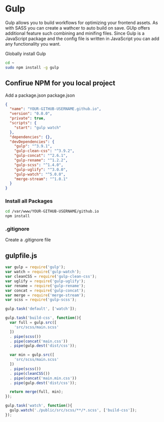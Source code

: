 # Gulp

Gulp allows you to build workflows for optimizing your frontend assets. As with SASS you can create a wathcer to auto build on save. GUlp offers additional feature such combining and minifing files. Since Gulp is a JavaScript package and the config file is written in JavaScript you can add any functionality you want.


Globally install Gulp

```sh
cd ~
sudo npm install -g gulp
```

## Confirue NPM for you local project
Add a package.json
package.json
```json
{
  "name": "YOUR-GITHUB-USERNAME.github.io",
  "version": "0.0.0",
  "private": true,
  "scripts": {
    "start": "gulp watch"
  },
  "dependencies": {},
  "devDependencies": {
    "gulp": "^3.9.1",
    "gulp-clean-css": "^3.9.2",
    "gulp-concat": "^2.6.1",
    "gulp-rename": "^1.2.2",
    "gulp-scss": "^1.4.0",
    "gulp-uglify": "^3.0.0",
    "gulp-watch": "^5.0.0",
    "merge-stream": "^1.0.1"
  }
}
```

### Install all Packages

```sh
cd /var/www/YOUR-GITHUB-USERNAME/github.io
npm install
```

### .gitignore

Create a .gitignore file


## gulpfile.js

```js
var gulp = require('gulp');
var watch = require('gulp-watch');
var cleanCSS = require('gulp-clean-css');
var uglify = require('gulp-uglify');
var rename = require('gulp-rename');
var concat = require('gulp-concat');
var merge = require('merge-stream');
var scss = require('gulp-scss');

gulp.task('default', ['watch']);

gulp.task('build-css', function(){
  var full = gulp.src([
    'src/scss/main.scss'
  ])
  . pipe(scss())
  . pipe(concat('main.css'))
  . pipe(gulp.dest('dist/css'));

  var min = gulp.src([
    'src/scss/main.scss'
  ])
  . pipe(scss())
  . pipe(cleanCSS())
  . pipe(concat('main.min.css'))
  . pipe(gulp.dest('dist/css'));

  return merge(full, min);
});

gulp.task('watch', function(){
  gulp.watch('./public/src/scss/**/*.scss', ['build-css']);
});
```